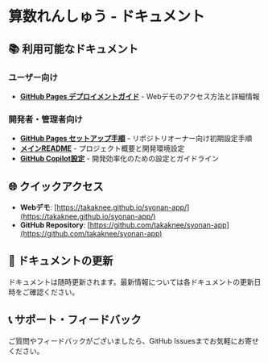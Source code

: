 # 算数れんしゅう - ドキュメント

## 📚 利用可能なドキュメント

### ユーザー向け
- **[GitHub Pages デプロイメントガイド](github-pages.md)** - Webデモのアクセス方法と詳細情報

### 開発者・管理者向け
- **[GitHub Pages セットアップ手順](setup-github-pages.md)** - リポジトリオーナー向け初期設定手順
- **[メインREADME](../README.md)** - プロジェクト概要と開発環境設定
- **[GitHub Copilot設定](../.github/)** - 開発効率化のための設定とガイドライン

## 🌐 クイックアクセス

- **Webデモ**: [https://takaknee.github.io/syonan-app/](https://takaknee.github.io/syonan-app/)
- **GitHub Repository**: [https://github.com/takaknee/syonan-app](https://github.com/takaknee/syonan-app)

## 🔄 ドキュメントの更新

ドキュメントは随時更新されます。最新情報については各ドキュメントの更新日時をご確認ください。

## 📞 サポート・フィードバック

ご質問やフィードバックがございましたら、GitHub Issuesまでお気軽にお寄せください。